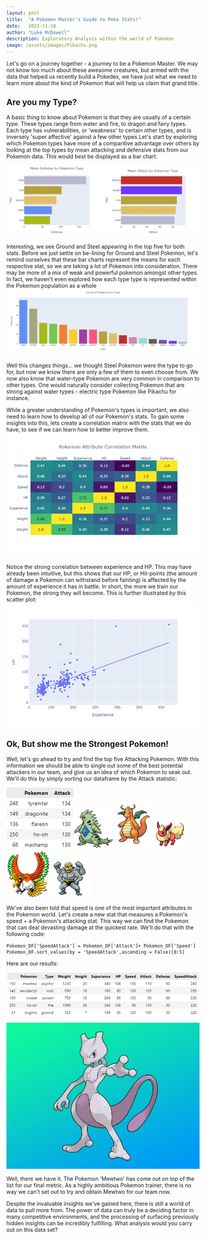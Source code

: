 ```yaml
---
layout: post
title:  "A Pokemon Master's Guide to Poke Stats!"
date:   2022-11-18
author: "Luke McDowell"
description: Exploratory Analysis within the world of Pokemon
image: /assets/images/Pikachu.png
---
```



Let's go on a journey together - a journey to be a Pokemon Master. We may not know too much about these awesome creatures, but armed with the data that helped us recently build a Pokedex, we have just what we need to learn more about the kind of Pokemon that will help us claim that grand title. 


## Are you my Type?
A basic thing to know about Pokemon is that they are usually of a certain type. These types range from water and fire, to dragon and fairy types. Each type has vulnerabilities, or 'weakness' to certain other types, and is inversely 'super affective' against a few other types.Let's start by exploring which Pokemon types  have more of a comparitive advantage over others by looking at the top types by mean attacking and defensive stats from our Pokemon data. This would best be displayed as a bar chart:

![image:](https://github.com/Redskywalker7/stat386-projects/blob/main/assets/images/plots.png?raw=true)

Interesting, we see Ground and Steel appearing in the top five for both stats. Before we just settle on be-lining for Ground and Steel Pokemon, let's remind ourselves that these bar charts represent the means for each respective stat, so we are taking a lot of Pokemon into consideration. There may be more of a mix of weak and powerful pokemon amongst other types. In fact, we haven't even explored how each type type is represented within the Pokemon population as a whole
![image:](https://github.com/Redskywalker7/stat386-projects/blob/main/assets/images/Types.png?raw=true)

Well this changes things... we thought Steel Pokemon were the type to go for, but now we know there are only a few of them to even choose from. We now also know that water-type Pokemon are very common in comparison to other types. One would naturally consider collecting Pokemon that are strong against water types -  electric type Pokemon like Pikachu for instance.

While a greater understanding of Pokemon's types is important, we also need to learn how to develop all of our Pokemon's stats. To gain some insights into this, lets create a correlation matrix with the stats that we do have, to see if we can learn how to better improve them.
![image:](https://github.com/Redskywalker7/stat386-projects/blob/main/assets/images/Matrix.png?raw=true)

Notice the strong correlation between experience and HP. This may have already been intuitive, but this shows that our HP, or Hit-points (the amount of damage a Pokemon can withstand before fainting) is affected by the amount of experience it has in battle. In short, the more we train our Pokemon, the strong they will become. This is further illustrated by this scatter plot:
![image:](https://github.com/Redskywalker7/stat386-projects/blob/main/assets/images/Scatter.png?raw=true)


## Ok, But show me the Strongest Pokemon!
Well, let's go ahead to try and find the top five Attacking Pokemon. With this information we should be able to single out some of the best potential attackers in our team, and give us an idea of which Pokemon to seak out. We'll do this by simply sorting our dataframe by the Attack statistic:

![image:](https://github.com/Redskywalker7/stat386-projects/blob/main/assets/images/Top5.png?raw=true)![image:](https://github.com/Redskywalker7/stat386-projects/blob/main/assets/images/tyranitar.png?raw=true)![image:](https://github.com/Redskywalker7/stat386-projects/blob/main/assets/images/dragonite.png?raw=true)![image:](https://github.com/Redskywalker7/stat386-projects/blob/main/assets/images/flareon.png?raw=true)![image:](https://github.com/Redskywalker7/stat386-projects/blob/main/assets/images/hooh.png?raw=true)![image:](https://github.com/Redskywalker7/stat386-projects/blob/main/assets/images/machamp.png?raw=true)

We've also been told that speed is one of the most important attributes in the Pokemon world. Let's create a new stat that measures a Pokemon's speed + a Pokemon's attacking stat. This way we can find the Pokemon that can deal devasting damage at the quickest rate. We'll do that with the following code:
```
Pokemon_DF['SpeedAttack'] = Pokemon_DF['Attack']+ Pokemon_DF['Speed']
Pokemon_DF.sort_values(by = 'SpeedAttack',ascending = False)[0:5]
```

Here are our results:

![image:](https://github.com/Redskywalker7/stat386-projects/blob/main/assets/images/FinalTable.png?raw=true)

![image:](https://github.com/Redskywalker7/stat386-projects/blob/main/assets/images/mewtwo.png?raw=true)

Well, there we have it. The Pokemon 'Mewtwo' has come out on top of the list for our final metric. As a highly ambitious Pokemon trainer, there is no way we can't set out to try and obtain Mewtwo for our team now. 

Despite the invaluable insights we've gained here, there is still a world of data to pull more from. The power of data can truly be a deciding factor in many competitive environments, and the processing of surfacing previously hidden insights can be incredibly fulfilling. What analysis would you carry out on this data set?


